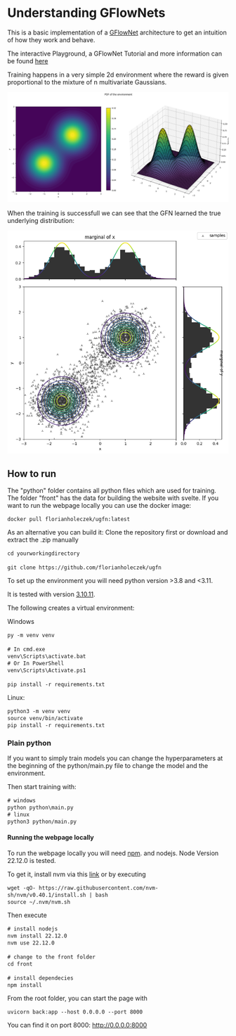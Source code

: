 # Understanding GFlowNets

This is a basic implementation of a [GFlowNet](https://dl.acm.org/doi/abs/10.5555/3648699.3648909) architecture to get an intuition of how they work and behave.

The interactive Playground, a GFlowNet Tutorial and more information can be found [here](https://gfn-explorer.caleydoapp.org)

Training happens in a very simple 2d environment where the reward is given proportional to the mixture of n multivariate Gaussians.

![](https://github.com/florianholeczek/ugfn/blob/master/front/public/images/env1.png)

When the training is successfull we can see that the GFN learned the true underlying distribution:

![](https://github.com/florianholeczek/ugfn/blob/master/front/public/images/run3.png)

## How to run
The "python" folder contains all python files which are used for training.
The folder "front" has the data for building the website with svelte.
If you want to run the webpage locally you can use the docker image:
```shell
docker pull florianholeczek/ugfn:latest 
```

As an alternative you can build it: 
Clone the repository first or download and extract the .zip manually

```shell
cd yourworkingdirectory

git clone https://github.com/florianholeczek/ugfn
```

To set up the environment you will need python version >3.8 and <3.11.

It is tested with version [3.10.11](https://www.python.org/downloads/release/python-31011/).

The following creates a virtual environment:

Windows
```shell
py -m venv venv

# In cmd.exe
venv\Scripts\activate.bat
# Or In PowerShell
venv\Scripts\Activate.ps1

pip install -r requirements.txt
```


Linux:
```shell
python3 -m venv venv
source venv/bin/activate
pip install -r requirements.txt
```


### Plain python
If you want to simply train models you can change the hyperparameters at the beginning of 
the python/main.py file to change the model and the environment. 

Then start training with:

```shell
# windows
python python\main.py
# linux
python3 python/main.py
```

#### Running the webpage locally
To run the webpage locally you will need [npm](https://docs.npmjs.com/downloading-and-installing-node-js-and-npm).
and nodejs. 
Node Version 22.12.0 is tested.

To get it, install nvm via this [link](https://github.com/coreybutler/nvm-windows/releases/download/1.2.2/nvm-setup.exe)
or by executing
```shell
wget -qO- https://raw.githubusercontent.com/nvm-sh/nvm/v0.40.1/install.sh | bash
source ~/.nvm/nvm.sh
```

Then execute
```shell
# install nodejs
nvm install 22.12.0
nvm use 22.12.0

# change to the front folder
cd front

# install dependecies
npm install
```




From the root folder, you can start the page with 
```shell
uvicorn back:app --host 0.0.0.0 --port 8000
```

You can find it on port 8000:
http://0.0.0.0:8000


